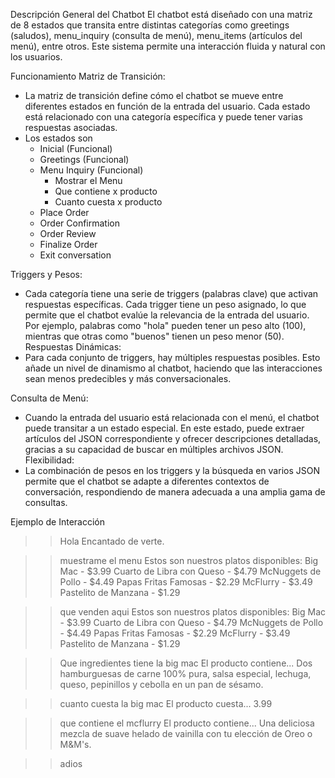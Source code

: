 Descripción General del Chatbot
El chatbot está diseñado con una matriz de 8 estados que transita entre distintas categorías como greetings (saludos), menu_inquiry (consulta de menú), menu_items (artículos del menú), entre otros. Este sistema permite una interacción fluida y natural con los usuarios.

Funcionamiento
Matriz de Transición:
- La matriz de transición define cómo el chatbot se mueve entre diferentes estados en función de la entrada del usuario. Cada estado está relacionado con una categoría específica y puede tener varias respuestas asociadas.
- Los estados son
  - Inicial (Funcional)
  - Greetings (Funcional)
  - Menu Inquiry (Funcional)
      - Mostrar el Menu
      - Que contiene x producto
      - Cuanto cuesta x producto
  - Place Order
  - Order Confirmation
  - Order Review
  - Finalize Order
  - Exit conversation

Triggers y Pesos:
- Cada categoría tiene una serie de triggers (palabras clave) que activan respuestas específicas. Cada trigger tiene un peso asignado, lo que permite que el chatbot evalúe la relevancia de la entrada del usuario. Por ejemplo, palabras como "hola" pueden tener un peso alto (100), mientras que otras como "buenos" tienen un peso menor (50).
Respuestas Dinámicas:
- Para cada conjunto de triggers, hay múltiples respuestas posibles. Esto añade un nivel de dinamismo al chatbot, haciendo que las interacciones sean menos predecibles y más conversacionales.

Consulta de Menú:
- Cuando la entrada del usuario está relacionada con el menú, el chatbot puede transitar a un estado especial. En este estado, puede extraer artículos del JSON correspondiente y ofrecer descripciones detalladas, gracias a su capacidad de buscar en múltiples archivos JSON.
Flexibilidad:
- La combinación de pesos en los triggers y la búsqueda en varios JSON permite que el chatbot se adapte a diferentes contextos de conversación, respondiendo de manera adecuada a una amplia gama de consultas.

Ejemplo de Interacción
>> Hola
Encantado de verte.

>> muestrame el menu
Estos son nuestros platos disponibles:
Big Mac - $3.99
Cuarto de Libra con Queso - $4.79
McNuggets de Pollo - $4.49
Papas Fritas Famosas - $2.29
McFlurry - $3.49
Pastelito de Manzana - $1.29

>> que venden aqui
Estos son nuestros platos disponibles:
Big Mac - $3.99
Cuarto de Libra con Queso - $4.79
McNuggets de Pollo - $4.49
Papas Fritas Famosas - $2.29
McFlurry - $3.49
Pastelito de Manzana - $1.29

>> Que ingredientes tiene la big mac
El producto contiene...
Dos hamburguesas de carne 100% pura, salsa especial, lechuga, queso, pepinillos y cebolla en un pan de sésamo.

>> cuanto cuesta la big mac
El producto cuesta...
3.99

>> que contiene el mcflurry
El producto contiene...
Una deliciosa mezcla de suave helado de vainilla con tu elección de Oreo o M&M's.

>> adios
